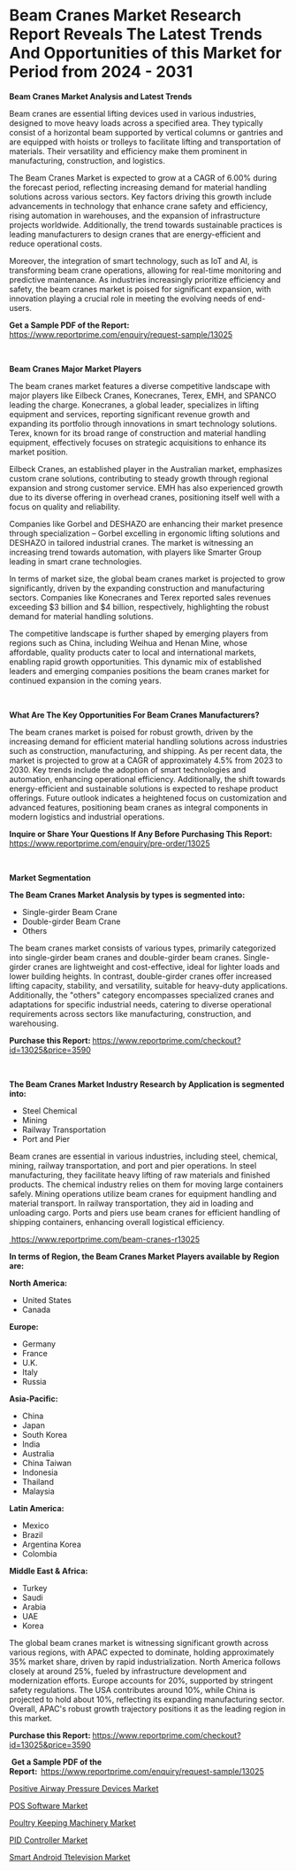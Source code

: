 <p><h1>Beam Cranes Market Research Report Reveals The Latest Trends And Opportunities of this Market for Period from 2024 - 2031</h1></p><p><strong>Beam Cranes Market Analysis and Latest Trends</strong></p>
<p><p>Beam cranes are essential lifting devices used in various industries, designed to move heavy loads across a specified area. They typically consist of a horizontal beam supported by vertical columns or gantries and are equipped with hoists or trolleys to facilitate lifting and transportation of materials. Their versatility and efficiency make them prominent in manufacturing, construction, and logistics.</p><p>The Beam Cranes Market is expected to grow at a CAGR of 6.00% during the forecast period, reflecting increasing demand for material handling solutions across various sectors. Key factors driving this growth include advancements in technology that enhance crane safety and efficiency, rising automation in warehouses, and the expansion of infrastructure projects worldwide. Additionally, the trend towards sustainable practices is leading manufacturers to design cranes that are energy-efficient and reduce operational costs.</p><p>Moreover, the integration of smart technology, such as IoT and AI, is transforming beam crane operations, allowing for real-time monitoring and predictive maintenance. As industries increasingly prioritize efficiency and safety, the beam cranes market is poised for significant expansion, with innovation playing a crucial role in meeting the evolving needs of end-users.</p></p>
<p><strong>Get a Sample PDF of the Report:&nbsp;</strong> <a href="https://www.reportprime.com/enquiry/request-sample/13025">https://www.reportprime.com/enquiry/request-sample/13025</a></p>
<p>&nbsp;</p>
<p><strong>Beam Cranes Major Market Players</strong></p>
<p><p>The beam cranes market features a diverse competitive landscape with major players like Eilbeck Cranes, Konecranes, Terex, EMH, and SPANCO leading the charge. Konecranes, a global leader, specializes in lifting equipment and services, reporting significant revenue growth and expanding its portfolio through innovations in smart technology solutions. Terex, known for its broad range of construction and material handling equipment, effectively focuses on strategic acquisitions to enhance its market position.</p><p>Eilbeck Cranes, an established player in the Australian market, emphasizes custom crane solutions, contributing to steady growth through regional expansion and strong customer service. EMH has also experienced growth due to its diverse offering in overhead cranes, positioning itself well with a focus on quality and reliability.</p><p>Companies like Gorbel and DESHAZO are enhancing their market presence through specialization – Gorbel excelling in ergonomic lifting solutions and DESHAZO in tailored industrial cranes. The market is witnessing an increasing trend towards automation, with players like Smarter Group leading in smart crane technologies.</p><p>In terms of market size, the global beam cranes market is projected to grow significantly, driven by the expanding construction and manufacturing sectors. Companies like Konecranes and Terex reported sales revenues exceeding $3 billion and $4 billion, respectively, highlighting the robust demand for material handling solutions. </p><p>The competitive landscape is further shaped by emerging players from regions such as China, including Weihua and Henan Mine, whose affordable, quality products cater to local and international markets, enabling rapid growth opportunities. This dynamic mix of established leaders and emerging companies positions the beam cranes market for continued expansion in the coming years.</p></p>
<p>&nbsp;</p>
<p><strong>What Are The Key Opportunities For Beam Cranes Manufacturers?</strong></p>
<p><p>The beam cranes market is poised for robust growth, driven by the increasing demand for efficient material handling solutions across industries such as construction, manufacturing, and shipping. As per recent data, the market is projected to grow at a CAGR of approximately 4.5% from 2023 to 2030. Key trends include the adoption of smart technologies and automation, enhancing operational efficiency. Additionally, the shift towards energy-efficient and sustainable solutions is expected to reshape product offerings. Future outlook indicates a heightened focus on customization and advanced features, positioning beam cranes as integral components in modern logistics and industrial operations.</p></p>
<p><strong>Inquire or Share Your Questions If Any Before Purchasing This Report:</strong> <a href="https://www.reportprime.com/enquiry/pre-order/13025">https://www.reportprime.com/enquiry/pre-order/13025</a></p>
<p>&nbsp;</p>
<p><strong>Market Segmentation</strong></p>
<p><strong>The Beam Cranes Market Analysis by types is segmented into:</strong></p>
<p><ul><li>Single-girder Beam Crane</li><li>Double-girder Beam Crane</li><li>Others</li></ul></p>
<p><p>The beam cranes market consists of various types, primarily categorized into single-girder beam cranes and double-girder beam cranes. Single-girder cranes are lightweight and cost-effective, ideal for lighter loads and lower building heights. In contrast, double-girder cranes offer increased lifting capacity, stability, and versatility, suitable for heavy-duty applications. Additionally, the "others" category encompasses specialized cranes and adaptations for specific industrial needs, catering to diverse operational requirements across sectors like manufacturing, construction, and warehousing.</p></p>
<p><strong>Purchase this Report:&nbsp;</strong><a href="https://www.reportprime.com/checkout?id=13025&price=3590">https://www.reportprime.com/checkout?id=13025&price=3590</a></p>
<p>&nbsp;</p>
<p><strong>The Beam Cranes Market Industry Research by Application is segmented into:</strong></p>
<p><ul><li>Steel Chemical</li><li>Mining</li><li>Railway Transportation</li><li>Port and Pier</li></ul></p>
<p><p>Beam cranes are essential in various industries, including steel, chemical, mining, railway transportation, and port and pier operations. In steel manufacturing, they facilitate heavy lifting of raw materials and finished products. The chemical industry relies on them for moving large containers safely. Mining operations utilize beam cranes for equipment handling and material transport. In railway transportation, they aid in loading and unloading cargo. Ports and piers use beam cranes for efficient handling of shipping containers, enhancing overall logistical efficiency.</p></p>
<p><a href="https://www.reportprime.com/beam-cranes-r13025">&nbsp;https://www.reportprime.com/beam-cranes-r13025</a></p>
<p><strong>In terms of Region, the Beam Cranes Market Players available by Region are:</strong></p>
<p>
    <p> <strong> North America: </strong>
        <ul>
            <li>United States</li>
            <li>Canada</li>
        </ul>
        </p> 
    <p> <strong> Europe: </strong>
        <ul>
            <li>Germany</li>
            <li>France</li>
            <li>U.K.</li>
            <li>Italy</li>
            <li>Russia</li>
        </ul>
        </p> 
    <p> <strong> Asia-Pacific: </strong>
        <ul>
            <li>China</li>
            <li>Japan</li>
            <li>South Korea</li>
            <li>India</li>
            <li>Australia</li>
            <li>China Taiwan</li>
            <li>Indonesia</li>
            <li>Thailand</li>
            <li>Malaysia</li>
        </ul>
        </p> 
    <p> <strong> Latin America: </strong>
        <ul>
            <li>Mexico</li>
            <li>Brazil</li>
            <li>Argentina Korea</li>
            <li>Colombia</li>
        </ul>
        </p> 
    <p> <strong> Middle East & Africa: </strong>
        <ul>
            <li>Turkey</li>
            <li>Saudi</li>
            <li>Arabia</li>
            <li>UAE</li>
            <li>Korea</li>
        </ul>
    </p>
    </p>
<p><p>The global beam cranes market is witnessing significant growth across various regions, with APAC expected to dominate, holding approximately 35% market share, driven by rapid industrialization. North America follows closely at around 25%, fueled by infrastructure development and modernization efforts. Europe accounts for 20%, supported by stringent safety regulations. The USA contributes around 10%, while China is projected to hold about 10%, reflecting its expanding manufacturing sector. Overall, APAC's robust growth trajectory positions it as the leading region in this market.</p></p>
<p><strong>Purchase this Report: </strong><a href="https://www.reportprime.com/checkout?id=13025&price=3590">https://www.reportprime.com/checkout?id=13025&price=3590</a></p>
<p>&nbsp;<strong>Get a Sample PDF of the Report:&nbsp;&nbsp;</strong><a href="https://www.reportprime.com/enquiry/request-sample/13025">https://www.reportprime.com/enquiry/request-sample/13025</a></p>
<p><strong></strong></p>
<p><p><a href="https://www.linkedin.com/pulse/global-positive-airway-pressure-devices-market-analysis-euaof?trackingId=iTnIACmZQTm4JEtbCZ9Kgw%3D%3D">Positive Airway Pressure Devices Market</a></p><p><a href="https://www.linkedin.com/pulse/pos-software-market-segmentation-geographical-regions-forcast-pqjaf?trackingId=AVZC8TqeQMmQM2eoAQDQRg%3D%3D">POS Software Market</a></p><p><a href="https://github.com/dringals/Market-Research-Report-List-5/blob/main/poultry-keeping-machinery-market.md">Poultry Keeping Machinery Market</a></p><p><a href="https://medium.com/@kartik.reportprime/pid-controller-market-forecasts-market-trends-and-impact-analysis-2024-2031-61fd92b55158">PID Controller Market</a></p><p><a href="https://issuu.com/reportprime-2/docs/smart-android-ttelevision-market-si_d9f9d872a966aa">Smart Android Ttelevision Market</a></p></p>
